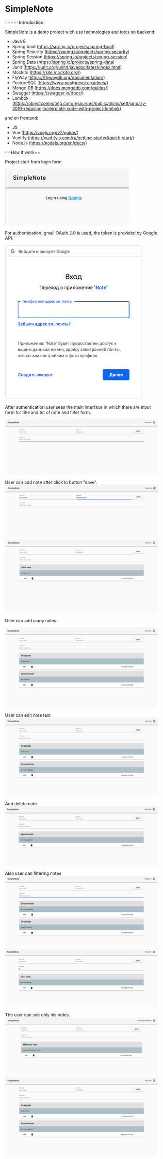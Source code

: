 # SimpleNote

=====Introduction

SimpleNote is a demo project wich use technologies and tools on backend:

- Java 8 
- Spring boot (https://spring.io/projects/spring-boot)
- Spring Security (https://spring.io/projects/spring-security)
- Spring Session (https://spring.io/projects/spring-session)
- Spring Data (https://spring.io/projects/spring-data)
- Junit (https://junit.org/junit4/javadoc/latest/index.html)
- Mockito (https://site.mockito.org/)
- FlyWay (https://flywaydb.org/documentation/)
- PostgreSQL (https://www.postgresql.org/docs/)
- Mongo DB (https://docs.mongodb.com/guides/)
- Swagger (https://swagger.io/docs/)
- Lombok (https://objectcomputing.com/resources/publications/sett/january-2010-reducing-boilerplate-code-with-project-lombok)

and on frontend:

- JS 
- Vue (https://vuejs.org/v2/guide/)
- Vuetify (https://vuetifyjs.com/ru/getting-started/quick-start/)
- Node.js (https://nodejs.org/en/docs/)

==How it work==

Project start from login form. 

![login alt](https://github.com/MaksPlo/simplenote/raw/master/src/main/resources/images/login.png)

For authentication, gmail OAuth 2.0 is used, the token is provided by Google API.

![google form alt](https://github.com/MaksPlo/simplenote/raw/master/src/main/resources/images/google_form.png)

After authentication user sees the main interface in which there are input form for title and tet of note and filter form.

![interface alt](https://github.com/MaksPlo/simplenote/raw/master/src/main/resources/images/interface.png)


User can add note after click to button "save".
![writing note alt](https://github.com/MaksPlo/simplenote/raw/master/src/main/resources/images/note_writing.png)
![first note alt](https://github.com/MaksPlo/simplenote/raw/master/src/main/resources/images/add_first_note.png)

User can add many notes.

![second note alt](https://github.com/MaksPlo/simplenote/raw/master/src/main/resources/images/add_second_note.png)

User can edit note text
![edit note alt](https://github.com/MaksPlo/simplenote/raw/master/src/main/resources/images/update_second_note.png)

And delete note
![delete note alt](https://github.com/MaksPlo/simplenote/raw/master/src/main/resources/images/remove_first_note.png)

Also user can filtering notes
![note for filter alt](https://github.com/MaksPlo/simplenote/raw/master/src/main/resources/images/add_note_to_filtering.png)
![filtering note alt](https://github.com/MaksPlo/simplenote/raw/master/src/main/resources/images/filtering_example.png)

The user can see only his notes.
![first user note alt](https://github.com/MaksPlo/simplenote/raw/master/src/main/resources/images/other_user.png)
![second user note alt](https://github.com/MaksPlo/simplenote/raw/master/src/main/resources/images/update_second_note.png)

